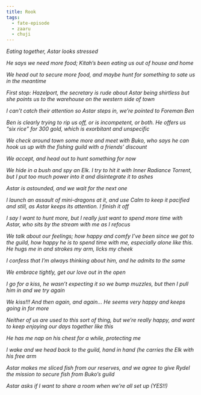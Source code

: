 ```yaml
---
title: Rook
tags:
  - fate-episode
  - zaaru
  - chuji
---
```

*Eating together, Astar looks stressed*

*He says we need more food; Kitah’s been eating us out of house and home*

*We head out to secure more food, and maybe hunt for something to sate us in the meantime*

*First stop: Hazelport, the secretary is rude about Astar being shirtless but she points us to the warehouse on the western side of town*

*I can’t catch their attention so Astar steps in, we’re pointed to Foreman Ben*

*Ben is clearly trying to rip us off, or is incompetent, or both. He offers us “six rice” for 300 gold, which is exorbitant and unspecific*

*We check around town some more and meet with Buko, who says he can hook us up with the fishing guild with a friends’ discount*

*We accept, and head out to hunt something for now*

*We hide in a bush and spy an Elk. I try to hit it with Inner Radiance Torrent, but I put too much power into it and disintegrate it to ashes*

*Astar is astounded, and we wait for the next one*

*I launch an assault of mini-dragons at it, and use Calm to keep it pacified and still, as Astar keeps its attention. I finish it off*

*I say I want to hunt more, but I really just want to spend more time with Astar, who sits by the stream with me as I refocus*

*We talk about our feelings; how happy and comfy I’ve been since we got to the guild, how happy he is to spend time with me, especially alone like this. He hugs me in and strokes my arm, licks my cheek*

*I confess that I’m always thinking about him, and he admits to the same*

*We embrace tightly, get our love out in the open*

*I go for a kiss, he wasn’t expecting it so we bump muzzles, but then I pull him in and we try again*

*We kiss!!! And then again, and again… He seems very happy and keeps going in for more*

*Neither of us are used to this sort of thing, but we’re really happy, and want to keep enjoying our days together like this*

*He has me nap on his chest for a while, protecting me*

*I wake and we head back to the guild, hand in hand (he carries the Elk with his free arm*

*Astar makes me sliced fish from our reserves, and we agree to give Rydel the mission to secure fish from Buko’s guild*

*Astar asks if I want to share a room when we’re all set up (YES!!)*